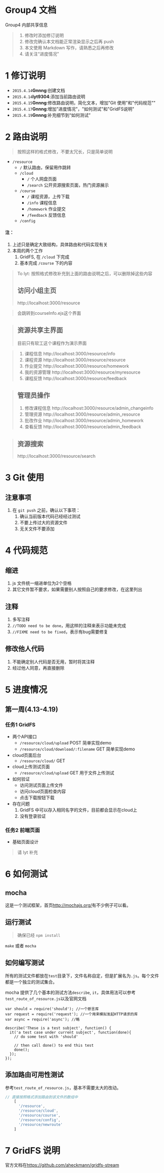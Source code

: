 # Group4 文档

Group4 内部共享信息

> 1. 修改时添加修订说明
> 2. 修改完确认本文档能正常渲染显示之后再 push
> 3. 本文使用 Markdown 写作，请熟悉之后再修改
> 4. 请关注“进度情况”

# 1 修订说明

- `2015.4.14`**Gnnng**:创建文档
- `2015.4.14`**lyt9304**:添加当前路由说明
- `2015.4.15`**Gnnng**:修改路由说明，简化文本，增加"Git 使用"和"代码规范""
- `2015.4.17`**Gnnng**:增加"进度情况"，"如何测试"和"GridFS说明"
- `2015.4.19`**Gnnng**:补充细节到“如何测试”

# 2 路由说明

> 按照这样的格式修改，不要太冗长，只是简单说明

- `/resource`
    - `/` 默认路由，保留用作跳转
    - `/cloud`
        - `/` 个人网盘页面
        - `/search` 公开资源搜索页面，热门资源展示
    - `/course` 
        - `/` 课程资源，上传下载
        - `/info` 课程信息
        - `/homework` 作业提交
        - `/feedback` 反馈信息
    - `/config` 

#### 注：
1. 上述只是确定大致结构，具体路由和代码实现有关
2. 本周的两个工作
    1. GridFS, 在 `/cloud` 下完成
    2. 基本完成 `/course` 下的内容



> To lyt: 按照格式修改补充到上面的路由说明之后，可以删除掉这些内容
> ## 访问小组主页
> http://localhost:3000/resource

> 会跳转到courseInfo.ejs这个界面

> ## 资源共享主界面
> 目前只有软工这个课程作为演示界面

> 1. 课程信息 http://localhost:3000/resource/info
> 2. 课程资源 http://localhost:3000/resource/resource
> 3. 作业提交 http://localhost:3000/resource/homework
> 4. 我的资源管理 http://localhost:3000/resource/myresource
> 5. 课程反馈 http://localhost:3000/resource/feedback

> ## 管理员操作
> 1. 修改课程信息 http://localhost:3000/resource/admin_changeinfo
> 2. 管理资源 http://localhost:3000/resource/admin_resource
> 3. 批改作业 http://localhost:3000/resource/admin_homework
> 4. 查看反馈 http://localhost:3000/resource/admin_feedback

> ## 资源搜索
> http://localhost:3000/resource/search

# 3 Git 使用

## 注意事项

1. 在 `git push` 之前，确认以下事项：
    1. 确认当前版本代码已经经过测试
    2. 不要上传过大的资源文件
    3. 无关文件不要添加

# 4 代码规范

## 缩进

1. js 文件统一缩进单位为2个空格
2. 其它文件暂不要求，如果需要别人按照自己的要求修改，在这里列出

## 注释

1. 多写注释
1. `//TODO need to be done`，用这样的注释来表示功能未完成
2. `//FIXME need to be fixed`，表示有bug需要修复

## 修改他人代码

1. 不能确定别人代码是否无用，暂时将其注释
2. 经过他人同意，再直接删除


# 5 进度情况

## 第一周(4.13-4.19)

### 任务1 GridFS

- 两个API接口
    - `/resource/cloud/upload` POST 简单实现demo
    - `/resource/cloud/download/:filename` GET 简单实现demo
- cloud页面后台
    - `/resource/cloud/` GET 
- cloud上传测试页面
    - `/resource/cloud/upload` GET 用于文件上传测试
- 如何验证
    - 访问测试页面上传文件
    - 访问cloud页面检查内容
    - 点击下载按钮下载
- 存在问题
    1. GridFS 中可以存入相同名字的文件，目前都会显示在cloud上
    2. 没有登录验证
    
### 任务2 前端页面

- 基础页面设计

> 请 lyt 补充


# 6 如何测试

## mocha

这是一个测试框架，首页<http://mochajs.org/>有不少例子可以看。

## 运行测试

> 确保已经 `npm install`

`make` 或者 `mocha`


## 如何编写测试

所有的测试文件都放在`test`目录下，文件名称自定，但是扩展名为`.js`。每个文件都是一个独立的测试集合。

mocha 提供了几个基本的测试方法`describe`, `it`，具体用法可以参考`test_route_of_resource.js`以及官网文档

```
var should = require('should'); //一个断言库
var request = require('request'); //一个用来模拟发起HTTP请求的库
var async = require('async'); //略

describe('These is a test subject', function() {
  it('a test case under current subject', function(done){
    // do some test with 'should'
    
    // then call done() to end this test
    done();
  });
});

```

## 添加路由可用性测试

参考`test_route_of_resource.js`，基本不需要太大的改动。

```javascript
// 直接按照格式添加路由到该文件的数组中
    [
      '/resource',
      '/resource/cloud',
      '/resource/course',
      '/resource/config',
      '/resource/newroute'
    ]
```
# 7 GridFS 说明

官方文档在<https://github.com/aheckmann/gridfs-stream>



